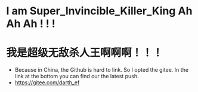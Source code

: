 # I am Super_Invincible_Killer_King Ah Ah Ah ! ! !

# 我是超级无敌杀人王啊啊啊！！！


- Because in China, the Github is hard to link. So I opted the gitee. In the link at the bottom you can find our the latest push.   
- https://gitee.com/darth_ef

<!---
DarthEF/DarthEF is a ✨ special ✨ repository because its `README.md` (this file) appears on your GitHub profile.
You can click the Preview link to take a look at your changes.
--->
